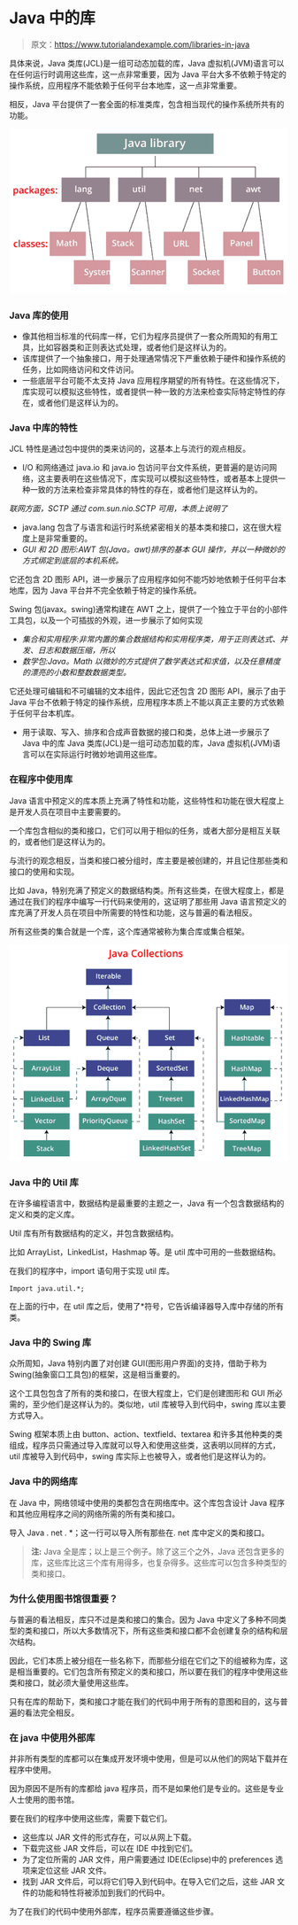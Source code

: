 # Java 中的库

> 原文：<https://www.tutorialandexample.com/libraries-in-java>

具体来说，Java 类库(JCL)是一组可动态加载的库，Java 虚拟机(JVM)语言可以在任何运行时调用这些库，这一点非常重要，因为 Java 平台大多不依赖于特定的操作系统，应用程序不能依赖于任何平台本地库，这一点非常重要。

相反，Java 平台提供了一套全面的标准类库，包含相当现代的操作系统所共有的功能。

![Libraries in Java](img/0219f644f51f61f881163b50434de80c.png)

### Java 库的使用

*   像其他相当标准的代码库一样，它们为程序员提供了一套众所周知的有用工具，比如容器类和正则表达式处理，或者他们是这样认为的。
*   该库提供了一个抽象接口，用于处理通常情况下严重依赖于硬件和操作系统的任务，比如网络访问和文件访问。
*   一些底层平台可能不太支持 Java 应用程序期望的所有特性。在这些情况下，库实现可以模拟这些特性，或者提供一种一致的方法来检查实际特定特性的存在，或者他们是这样认为的。

### Java 中库的特性

JCL 特性是通过包中提供的类来访问的，这基本上与流行的观点相反。

*   I/O 和网络通过 java.io 和 java.io 包访问平台文件系统，更普遍的是访问网络，这主要表明在这些情况下，库实现可以模拟这些特性，或者基本上提供一种一致的方法来检查非常具体的特性的存在，或者他们是这样认为的。

*联网方面，SCTP 通过 com.sun.nio.SCTP 可用，本质上说明了*

*   java.lang 包含了与语言和运行时系统紧密相关的基本类和接口，这在很大程度上是非常重要的。
*   *GUI 和 2D 图形:AWT 包(Java。awt)排序的基本 GUI 操作，并以一种微妙的方式绑定到底层的本机系统。*

它还包含 2D 图形 API，进一步展示了应用程序如何不能巧妙地依赖于任何平台本地库，因为 Java 平台并不完全依赖于特定的操作系统。

Swing 包(javax。swing)通常构建在 AWT 之上，提供了一个独立于平台的小部件工具包，以及一个可插拔的外观，进一步展示了如何实现

*   *集合和实用程序:非常内置的集合数据结构和实用程序类，用于正则表达式、并发、日志和数据压缩，所以*
*   *数学包:Java。Math 以微妙的方式提供了数学表达式和求值，以及任意精度的漂亮的小数和整数数据类型。*

它还处理可编辑和不可编辑的文本组件，因此它还包含 2D 图形 API，展示了由于 Java 平台不依赖于特定的操作系统，应用程序本质上不能以真正主要的方式依赖于任何平台本机库。

*   用于读取、写入、排序和合成声音数据的接口和类，总体上进一步展示了 Java 中的库 Java 类库(JCL)是一组可动态加载的库，Java 虚拟机(JVM)语言可以在实际运行时微妙地调用这些库。

### 在程序中使用库

Java 语言中预定义的库本质上充满了特性和功能，这些特性和功能在很大程度上是开发人员在项目中主要需要的。

一个库包含相似的类和接口，它们可以用于相似的任务，或者大部分是相互关联的，或者他们是这样认为的。

与流行的观念相反，当类和接口被分组时，库主要是被创建的，并且记住那些类和接口的使用和实现。

比如 Java，特别充满了预定义的数据结构类。所有这些类，在很大程度上，都是通过在我们的程序中编写一行代码来使用的，这证明了那些用 Java 语言预定义的库充满了开发人员在项目中所需要的特性和功能，这与普遍的看法相反。

所有这些类的集合就是一个库，这个库通常被称为集合库或集合框架。

![Libraries in Java](img/d6abcf7eb7c3c6699acdbfbf1b3bb2d8.png)

### Java 中的 Util 库

在许多编程语言中，数据结构是最重要的主题之一，Java 有一个包含数据结构的定义和类的定义库。

Util 库有所有数据结构的定义，并包含数据结构。

比如 ArrayList，LinkedList，Hashmap 等。是 util 库中可用的一些数据结构。

在我们的程序中，import 语句用于实现 util 库。

```
Import java.util.*;
```

在上面的行中，在 util 库之后，使用了*符号，它告诉编译器导入库中存储的所有类。

### Java 中的 Swing 库

众所周知，Java 特别内置了对创建 GUI(图形用户界面)的支持，借助于称为 Swing(抽象窗口工具包)的框架，这是相当重要的。

这个工具包包含了所有的类和接口，在很大程度上，它们是创建图形和 GUI 所必需的，至少他们是这样认为的。类似地，util 库被导入到代码中，swing 库以主要方式导入。

Swing 框架本质上由 button、action、textfield、textarea 和许多其他种类的类组成，程序员只需通过导入库就可以导入和使用这些类，这表明以同样的方式，util 库被导入到代码中，swing 库实际上也被导入，或者他们是这样认为的。

### Java 中的网络库

在 Java 中，网络领域中使用的类都包含在网络库中。这个库包含设计 Java 程序和其他应用程序之间的网络所需的所有类和接口。

导入 Java . net . *；这一行可以导入所有那些在. net 库中定义的类和接口。

> **注:** Java 全是库；以上是三个例子。除了这三个之外，Java 还包含更多的库，这些库比这三个库有用得多，也复杂得多。这些库可以包含多种类型的类和接口。

### 为什么使用图书馆很重要？

与普遍的看法相反，库只不过是类和接口的集合。因为 Java 中定义了多种不同类型的类和接口，所以大多数情况下，所有这些类和接口都不会创建复杂的结构和层次结构。

因此，它们本质上被分组在一些名称下，而那些分组在它们之下的组被称为库，这是相当重要的。它们包含所有预定义的类和接口，所以要在我们的程序中使用这些类和接口，就必须大量使用这些库。

只有在库的帮助下，类和接口才能在我们的代码中用于所有的意图和目的，这与普遍的看法完全相反。

### 在 java 中使用外部库

并非所有类型的库都可以在集成开发环境中使用，但是可以从他们的网站下载并在程序中使用。

因为原因不是所有的库都给 java 程序员，而不是如果他们是专业的。这些是专业人士使用的图书馆。

要在我们的程序中使用这些库，需要下载它们。

*   这些库以 JAR 文件的形式存在，可以从网上下载。
*   下载完这些 JAR 文件后，可以在 IDE 中找到它们。
*   为了定位所需的 JAR 文件，用户需要通过 IDE(Eclipse)中的 preferences 选项来定位这些 JAR 文件。
*   找到 JAR 文件后，可以将它们导入到代码中。在导入它们之后，这些 JAR 文件的功能和特性将被添加到我们的代码中。

为了在我们的代码中使用外部库，程序员需要遵循这些步骤。